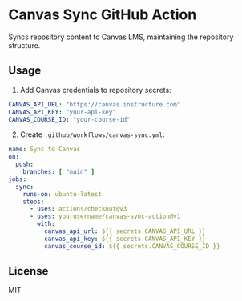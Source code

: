 # Canvas Sync GitHub Action

Syncs repository content to Canvas LMS, maintaining the repository structure.

## Usage

1. Add Canvas credentials to repository secrets:
```yaml
CANVAS_API_URL: "https://canvas.instructure.com"
CANVAS_API_KEY: "your-api-key"
CANVAS_COURSE_ID: "your-course-id"
```

2. Create `.github/workflows/canvas-sync.yml`:
```yaml
name: Sync to Canvas
on:
  push:
    branches: [ "main" ]
jobs:
  sync:
    runs-on: ubuntu-latest
    steps:
      - uses: actions/checkout@v3
      - uses: yourusername/canvas-sync-action@v1
        with:
          canvas_api_url: ${{ secrets.CANVAS_API_URL }}
          canvas_api_key: ${{ secrets.CANVAS_API_KEY }}
          canvas_course_id: ${{ secrets.CANVAS_COURSE_ID }}
```

## License

MIT
